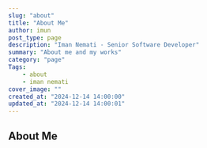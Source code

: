 ```yaml
---
slug: "about"
title: "About Me"
author: imun
post_type: page
description: "Iman Nemati - Senior Software Developer"
summary: "About me and my works"
category: "page"
Tags:
    - about
    - iman nemati
cover_image: ""
created_at: "2024-12-14 14:00:00"
updated_at: "2024-12-14 14:00:01"
---
```


## About Me

